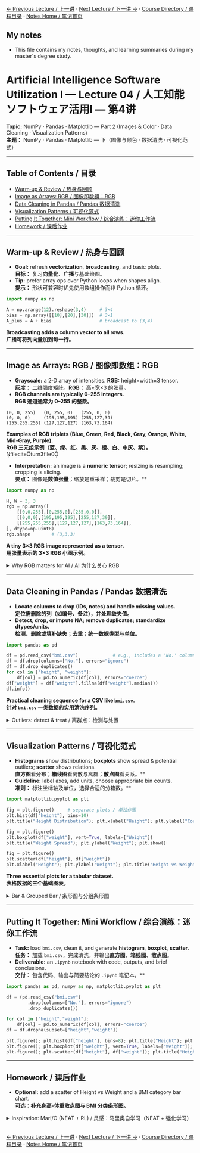[← Previous Lecture / 上一讲](./lecture03.md) · [Next Lecture / 下一讲 →](./lecture05.md) · [Course Directory / 课程目录](./README.md#toc) · [Notes Home / 笔记首页](./README.md)

## My notes
- This file contains my notes, thoughts, and learning summaries during my master's degree study.

# Artificial Intelligence Software Utilization I — Lecture 04 / 人工知能ソフトウェア活用Ⅰ — 第4讲
**Topic:** NumPy · Pandas · Matplotlib — Part 2 (Images & Color · Data Cleaning · Visualization Patterns)  
**主题：** NumPy · Pandas · Matplotlib — 下（图像与颜色 · 数据清洗 · 可视化范式）

---

## Table of Contents / 目录
- [Warm‑up & Review / 热身与回顾](#warmup--review--热身与回顾)
- [Image as Arrays: RGB / 图像即数组：RGB](#image-as-arrays-rgb--图像即数组rgb)
- [Data Cleaning in Pandas / Pandas 数据清洗](#data-cleaning-in-pandas--pandas-数据清洗)
- [Visualization Patterns / 可视化范式](#visualization-patterns--可视化范式)
- [Putting It Together: Mini Workflow / 综合演练：迷你工作流](#putting-it-together-mini-workflow--综合演练迷你工作流)
- [Homework / 课后作业](#homework--课后作业)

---

## Warm‑up & Review / 热身与回顾
- **Goal:** refresh **vectorization**, **broadcasting**, and basic plots.  
**目标：** 复习**向量化**、**广播**与基础绘图。
- **Tip:** prefer array ops over Python loops when shapes align.  
**提示：** 形状可兼容时优先使用数组操作而非 Python 循环。

```python
import numpy as np

A = np.arange(12).reshape(3,4)     # 3×4
bias = np.array([[10],[20],[30]])  # 3×1
A_plus = A + bias                  # broadcast to (3,4)
```
**Broadcasting adds a column vector to all rows.**  
**广播可将列向量加到每一行。**

---

## Image as Arrays: RGB / 图像即数组：RGB
- **Grayscale:** a 2‑D array of intensities. **RGB:** height×width×3 tensor.  
**灰度：** 二维强度矩阵。**RGB：** 高×宽×3 的张量。
- **RGB channels are typically 0–255 integers.**  
**RGB 通道通常为 0–255 的整数。**

```
(0, 0, 255)   (0, 255, 0)   (255, 0, 0)
(0, 0, 0)     (195,195,195) (255,127,39)
(255,255,255) (127,127,127) (163,73,164)
```
**Examples of RGB triplets (Blue, Green, Red, Black, Gray, Orange, White, Mid‑Gray, Purple).**  
**RGB 三元组示例（蓝、绿、红、黑、灰、橙、白、中灰、紫）。** fileciteturn3file0

- **Interpretation:** an image is a **numeric tensor**; resizing is resampling; cropping is slicing.  
**要点：** 图像是**数值张量**；缩放是重采样；裁剪是切片。**

```python
import numpy as np

H, W = 3, 3
rgb = np.array([
    [[0,0,255],[0,255,0],[255,0,0]],
    [[0,0,0],[195,195,195],[255,127,39]],
    [[255,255,255],[127,127,127],[163,73,164]],
], dtype=np.uint8)
rgb.shape        # (3,3,3)
```
**A tiny 3×3 RGB image represented as a tensor.**  
**用张量表示的 3×3 RGB 小图示例。**

<details><summary>Why RGB matters for AI / AI 为什么关心 RGB</summary>

- **CNNs** convolve over channels; **augmentations** (flip/crop/normalize) are tensor ops.  
**卷积网络**在通道上做卷积；**数据增强**（翻转/裁剪/归一化）是张量操作。
- **Colormaps** affect visual interpretation; showcase with careful plotting.  
**颜色映射**影响可视解读；绘图时需谨慎选择。
</details>

---

## Data Cleaning in Pandas / Pandas 数据清洗
- **Locate columns to drop (IDs, notes) and handle missing values.**  
**定位需删除的列（如编号、备注），并处理缺失值。**
- **Detect, drop, or impute NA; remove duplicates; standardize dtypes/units.**  
**检测、删除或填补缺失；去重；统一数据类型与单位。**

```python
import pandas as pd

df = pd.read_csv("bmi.csv")             # e.g., includes a 'No.' column / 例如包含 No. 列
df = df.drop(columns=["No."], errors="ignore")
df = df.drop_duplicates()
for col in ["height", "weight"]:
    df[col] = pd.to_numeric(df[col], errors="coerce")
df["weight"] = df["weight"].fillna(df["weight"].median())
df.info()
```
**Practical cleaning sequence for a CSV like `bmi.csv`.**  
**针对 `bmi.csv` 一类数据的实用清洗序列。**

<details><summary>Outliers: detect & treat / 离群点：检测与处置</summary>

```python
q1, q3 = df["weight"].quantile([0.25, 0.75])
iqr = q3 - q1
low, high = q1 - 1.5*iqr, q3 + 1.5*iqr
mask = (df["weight"] < low) | (df["weight"] > high)
outliers = df[mask]
```
**Use IQR as a first pass; investigate rather than blindly drop.**  
**先用 IQR 作为初筛；应调查原因而非盲目删除。**
</details>

---

## Visualization Patterns / 可视化范式
- **Histograms** show distributions; **boxplots** show spread & potential outliers; **scatter** shows relations.  
**直方图**看分布；**箱线图**看离散与离群；**散点图**看关系。**
- **Guideline:** label axes, add units, choose appropriate bin counts.  
**准则：** 标注坐标轴及单位，选择合适的分箱数。**

```python
import matplotlib.pyplot as plt

fig = plt.figure()     # separate plots / 单独作图
plt.hist(df["height"], bins=10)
plt.title("Height Distribution"); plt.xlabel("Height"); plt.ylabel("Count"); plt.show()

fig = plt.figure()
plt.boxplot(df["weight"], vert=True, labels=["Weight"])
plt.title("Weight Spread"); plt.ylabel("Weight"); plt.show()

fig = plt.figure()
plt.scatter(df["height"], df["weight"])
plt.xlabel("Height"); plt.ylabel("Weight"); plt.title("Height vs Weight"); plt.show()
```
**Three essential plots for a tabular dataset.**  
**表格数据的三个基础图表。**

<details><summary>Bar & Grouped Bar / 条形图与分组条形图</summary>

```python
cats = df.assign(bmi=df["weight"]/((df["height"]/100)**2))
cats["bmi_cat"] = pd.cut(cats["bmi"], bins=[0,18.5,25,30,100],
                         labels=["Underweight","Normal","Overweight","Obese"])
counts = cats["bmi_cat"].value_counts().sort_index()
fig = plt.figure()
plt.bar(counts.index.astype(str), counts.values)
plt.title("BMI Categories"); plt.xlabel("Category"); plt.ylabel("Count"); plt.show()
```
**Categorical summaries complement numeric plots.**  
**类别汇总能补充数值型图表。**
</details>

---

## Putting It Together: Mini Workflow / 综合演练：迷你工作流
- **Task:** load `bmi.csv`, clean it, and generate **histogram**, **boxplot**, **scatter**.  
**任务：** 加载 `bmi.csv`，完成清洗，并输出**直方图**、**箱线图**、**散点图**。
- **Deliverable:** an `.ipynb` notebook with code, outputs, and brief conclusions.  
**交付：** 包含代码、输出与简要结论的 `.ipynb` 笔记本。**

```python
import pandas as pd, numpy as np, matplotlib.pyplot as plt

df = (pd.read_csv("bmi.csv")
        .drop(columns=["No."], errors="ignore")
        .drop_duplicates())

for col in ["height","weight"]:
    df[col] = pd.to_numeric(df[col], errors="coerce")
df = df.dropna(subset=["height","weight"])

plt.figure(); plt.hist(df["height"], bins=8); plt.title("Height"); plt.show()
plt.figure(); plt.boxplot(df["weight"], vert=True, labels=["Weight"]); plt.title("Weight"); plt.show()
plt.figure(); plt.scatter(df["height"], df["weight"]); plt.title("Height vs Weight"); plt.xlabel("H"); plt.ylabel("W"); plt.show()
```

---

## Homework / 课后作业
- **Optional:** add a scatter of Height vs Weight and a BMI category bar chart.  
**可选：补充身高‑体重散点图与 BMI 分类条形图。**


<details><summary>Inspiration: MarI/O (NEAT + RL) / 灵感：马里奥自学习（NEAT + 强化学习）</summary>

- **Watch:** “MarI/O — Machine Learning for Mario” by SethBling (YouTube).  
**观看：** SethBling 的 “MarI/O — Machine Learning for Mario” 视频（YouTube）。 fileciteturn3file0
- **Point:** games as environments for learning policies; not covered in code here.  
**要点：** 游戏作为学习策略的环境；本讲不涉及其代码实现。
</details>

<h2></h2>

[← Previous Lecture / 上一讲](./lecture03.md) · [Next Lecture / 下一讲 →](./lecture05.md) · [Course Directory / 课程目录](./README.md#toc) · [Notes Home / 笔记首页](./README.md)
